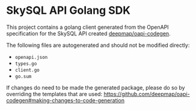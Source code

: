 # SkySQL API Golang SDK

This project contains a golang client generated from the OpenAPI specification for the SkySQL API created [deepmap/oapi-codegen](https://github.com/deepmap/oapi-codegen).

The following files are autogenerated and should not be modified directly:

* `openapi.json`
* `types.go`
* `client.go`
* `go.sum`

If changes do need to be made the generated package, please do so by overriding the templates that are used:
https://github.com/deepmap/oapi-codegen#making-changes-to-code-generation
